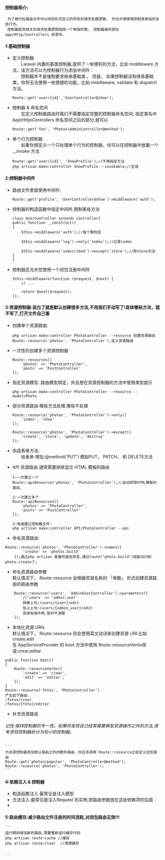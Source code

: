 #### 控制器简介:
```
 为了替代在路由文件中以闭包形式定义的所有的请求处理逻辑， 你也许想使用控制类来组织这些行为。    
 控制器能将相关的请求处理逻辑组成一个单独的类。 控制器被存放在 app/Http/Controllers 目录中。
```


#### 1:基础控制器
* 定义控制器    
    &ensp;&ensp;&ensp;&ensp;Laravel 内置的基类控制器,提供了一些便利的方法，比如 middleware 方法，该方法可以为控制器行为添加中间件：  
     &ensp;&ensp;&ensp;&ensp;控制器并不是强制要求继承基础类 。 但是， 如果控制器没有继承基础类，你将无法使用一些便捷的功能，比如 middleware, validate 和 dispatch 方法。 

    ```
    Route::get('user/{id}','UserController@show');
    ```
* 控制器 & 命名空间  
    &ensp;&ensp;&ensp;&ensp;在定义控制器路由时我们不需要指定完整的控制器命名空间;
    指定类名中 App\Http\Controllers 命名空间之后的部分,就可以
    ```
    Route::get('foo', 'Photos\AdminController@method');
    ```
* 单个行为控制器  
    &ensp;&ensp;&ensp;&ensp;如果你想定义一个只处理单个行为的控制器，你可以在控制器中放置一个 __invoke 方法  
    ```
    Route::get('user/{id}', 'ShowProfile');//不用指定方法
    php artisan make:controller ShowProfile --invokable;//生成

    ```

 


#### 2:控制器中间件
* 路由文件里面使用中间件:  
    ```
    Route::get('profile', 'UserController@show')->middleware('auth');
    ```
* 控制器的构造函数中指定中间件,限制某些方法

    ```
   class UserController extends Controller{
    public function __construct()
    {
        $this->middleware('auth');//每个都校验

        $this->middleware('log')->only('index');//记录index

        $this->middleware('subscribed')->except('store');//除store方法
    }
    }

    ```
* 控制器还允许您使用一个闭包注册中间件
    ```
    $this->middleware(function ($request, $next) {
        // ...

        return $next($request);
    });
    ```


#### 3:资源控制器:说白了就是默认创建很多方法,不用我们手动写了!具体哪些方法，就不写了,打开文件自己看
* 创建单个资源路由:
    ```
    php artisan make:controller PhotoController --resource 创建资源路由
    Route::resource('photos', 'PhotoController');定义资源路由
    ```

* 一次性的创建多个资源控制器
    ```
    Route::resources([
        'photos' => 'PhotoController',
        'posts' => 'PostController'
    ]);
    ```   
* 指定资源模型:   路由模型绑定，并且想在资源控制器的方法中使用类型提示 
    ````
    php artisan make:controller PhotoController --resource --model=Photo
    ````
* 部分资源路由:哪些方法处理,哪些不处理

    ```
    Route::resource('photos', 'PhotoController')->only([
        'index', 'show'
    ]);

    Route::resource('photos', 'PhotoController')->except([
        'create', 'store', 'update', 'destroy'
    ]);

    ```

* 伪造表单方法:  
   &ensp;&ensp;&ensp;&ensp;给表单 增加:@method('PUT') 模拟PUT， PATCH， 和 DELETE方法 

* API 资源路由:通常需要排除显示 HTML 模板的路由  

    ```
    1:一次建立一个
    Route::apiResource('photos', 'PhotoController');//自动排除HTML模板的路由,

    2:一次建立多个
    Route::apiResources([
        'photos' => 'PhotoController',
        'posts' => 'PostController'
    ]);

    3:快速建立控制器文件:
    php artisan make:controller API/PhotoController --api
	
    ```
    
* 命名资源路由:
```
Route::resource('photos', 'PhotoController')->names([
        'create' => 'photos.build'
    ]);通过php artisan 查看的就会改变,通过route("photo.build")就能访问到photo.create了;
```
	
* 命名资源路由参数  
	默认情况下， Route::resource 会根据资源名称的 「单数」 形式创建资源路由的路由参数  
```
	Route::resource('users', 'AdminUserController')->parameters([
		//'users' => 'admin_user'
		屏蔽上句:/users/{user}/edit
		加上上句:/users/{admin_user}/edit
		具体有啥作用,暂时不清楚
	]);
```

* 本地化资源 URIs  
默认情况下， Route::resource 将会使用英文动词来创建资源 URI:比如create,edit   
在 AppServiceProvider 的 boot 方法中使用 Route::resourceVerbs改成:crear,editar
```
public function boot()
{
    Route::resourceVerbs([
        'create' => 'crear',
        'edit' => 'editar',
    ]);
}  
Route::resource('fotos', 'PhotoController')  
产生如下路由:  
/fotos/crear  
/fotos/{foto}/editar
```

* 补充资源路由  
###### 记住:保持控制器的专一性。如果你发现自己经常需要典型资源操作之外的方法,请考虑将控制器拆分为较小的控制器。
	```
	为资源控制器添加默认路由之外的额外路由，你应该调用 Route::resource之前定义这些路由
	Route::get('photos/popular', 'PhotoController@method');
	Route::resource('photos', 'PhotoController');
	```

#### 4:依赖注入 & 控制器
* 构造函数注入 最常见是注入模型
* 方法注入:最常见是注入Request 的实例,把路由参数放在这些依赖项的后面：
* 


#### 5:路由缓存:减少路由文件注册的时间消耗,对闭包路由无效!!!  
    ```
    运行期间增加新的路由,需要重新运行缓存代码
    php artisan route:cache //缓存 
    php artisan route:clear  //清理缓存


    ```

